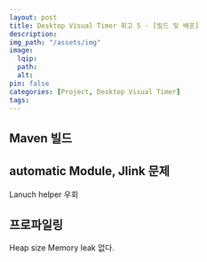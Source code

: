 ```yaml
---
layout: post
title: Desktop Visual Timer 회고 5 - [빌드 및 배포]
description:
img_path: "/assets/img"
image:
  lqip:
  path:
  alt:
pin: false
categories: [Project, Desktop Visual Timer]
tags:
---
```


## Maven 빌드

## automatic Module, Jlink 문제

Lanuch helper 우회

## 프로파일링

Heap size
Memory leak 없다.
